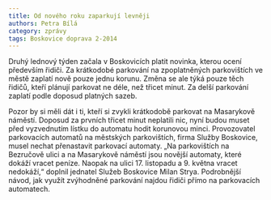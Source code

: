 ```yaml
---
title: Od nového roku zaparkují levněji
authors: Petra Bílá
category: zprávy
tags: Boskovice doprava 2-2014
---
```


Druhý lednový týden začala v Boskovicích platit novinka, kterou ocení především řidiči. Za krátkodobé parkování na zpoplatněných parkovištích ve městě zaplatí nově pouze jednu korunu. Změna se ale týká pouze těch řidičů, kteří plánují parkovat ne déle, než třicet minut. Za delší parkování zaplatí podle doposud platných sazeb.

Pozor by si měli dát i ti, kteří si zvykli krátkodobě parkovat na Masarykově náměstí. Doposud za prvních třicet minut neplatili nic, nyní budou muset před vyzvednutím lístku do automatu hodit korunovou minci. Provozovatel parkovacích automatů na městských parkovištích, firma Služby Boskovice, musel nechat přenastavit parkovací automaty. „Na parkovištích na Bezručově ulici a na Masarykově náměstí jsou novější automaty, které dokáží vracet peníze. Naopak na ulici 17. listopadu a 9. května vracet nedokáží,“ doplnil jednatel Služeb Boskovice Milan Strya. Podrobnější návod, jak využít zvýhodněné parkování najdou řidiči přímo na parkovacích automatech.

